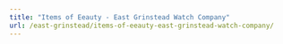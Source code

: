 ```yaml
---
title: "Items of Eeauty - East Grinstead Watch Company"
url: /east-grinstead/items-of-eeauty-east-grinstead-watch-company/
---
```

